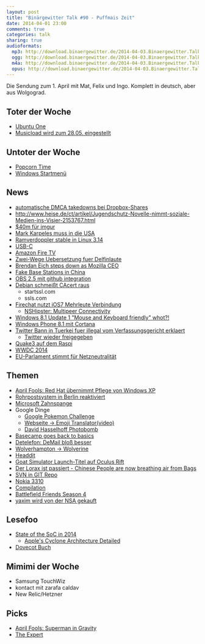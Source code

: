 ```yaml
---
layout: post
title: "Binärgewitter Talk #90 - Puffmais Zeit"
date: 2014-04-01 23:00
comments: true
categories: talk
sharing: true
audioformats:
  mp3: http://download.binaergewitter.de/2014-04-03.Binaergewitter.Talk.90.mp3
  ogg: http://download.binaergewitter.de/2014-04-03.Binaergewitter.Talk.90.ogg
  m4a: http://download.binaergewitter.de/2014-04-03.Binaergewitter.Talk.90.m4a
  opus: http://download.binaergewitter.de/2014-04-03.Binaergewitter.Talk.90.opus
---
```

Die Sendung zum 1. April mit Mat, Felix und Ingo. Komplett in deutsch, aber aus Wolgograd.

## Toter der Woche
- [Ubuntu One]( http://techcrunch.com/2014/04/02/canonical-shuts-down-cloud-storage-service-ubuntu-one/?ncid=rss )
- [Musicload wird zum 28.05. eingestellt]( http://www.computerbase.de/2014-04/musicload-mai-eingestellt/ )

## Untoter der Woche
- [Popcorn Time]( http://techcrunch.com/2014/04/03/popcorn-time-has-a-new-home/?ncid=rss )
- [Windows Startmenü]( http://www.heise.de/newsticker/meldung/Windows-8-1-Die-Rueckkehr-des-Startmenues-2160955.html )

## News
- [automatische DMCA takedowns bei Dropbox-Shares]( http://arstechnica.com/tech-policy/2014/03/dropbox-clarifies-its-policy-on-reviewing-shared-files-for-dmca-issues/ )
- http://www.heise.de/ct/artikel/Jugendschutz-Novelle-nimmt-soziale-Medien-ins-Visier-2153767.html
- [$40m für imgur]( http://betabeat.com/2014/04/imgur-gets-40-million-investment-from-andreessen-horowitz/ )
- [Mark Karpeles muss in die USA]( http://arstechnica.com/tech-policy/2014/04/bankruptcy-judge-orders-mt-gox-ceo-to-answer-questions-in-us-by-april-17/ )
- [Ramverdoppler stable in Linux 3.14]( http://kernelnewbies.org/Linux_3.14 )
- [USB-C]( http://arstechnica.com/gadgets/2014/04/usb-if-posts-first-photos-of-new-reversible-type-c-connector/ )
- [Amazon Fire TV]( http://www.cnet.de/88128362/amazon-stellt-settop-box-amazon-fire-tv-vor/ )
- [Zwei-Wege Uebersetzung fuer Delfinlaute]( http://www.gulli.com/news/23621-forscher-kurz-vor-zwei-wege-uebersetzung-von-delfin-lauten-2014-03-31 )
- [Brendan Eich steps down as Mozilla CEO]( https://blog.mozilla.org/blog/2014/04/03/brendan-eich-steps-down-as-mozilla-ceo/ )
- [Fake Base Stations in China]( http://www.ibtimes.co.uk/china-arrests-1500-people-sending-spam-text-messages-fake-mobile-base-stations-1442099 )
- [OBS 2.5 mit github integration](http://www.pro-linux.de/news/1/20939/open-build-service-25-erschienen.html )
- [Debian schmeißt CAcert raus](http://www.heise.de/open/meldung/Debian-verzichtet-auf-SSL-Root-Zertifikate-von-CAcert-2153353.html )
    * startssl.com
    * ssls.com
- [Firechat nutzt iOS7 Mehrleute Verbindung]( http://www.wired.com/2014/03/apple-multipeer-connectivity/ )
    * [NSHipster: Multipeer Connectivity]( http://nshipster.com/multipeer-connectivity/ )
- [Windows 8.1 Update 1 "Mouse and Keyboard friendly" whot?!]( http://arstechnica.com/gadgets/2014/04/mouse-and-keyboard-friendly-windows-8-1-update-arrives-april-8/ )
- [Windows Phone 8.1 mit Cortana]( http://arstechnica.com/information-technology/2014/04/microsoft-announces-windows-phone-8-1-with-cortana-coming-in-april/ )
- [Twitter Bann in Tuerkei fuer illegal vom Verfassungsgericht erklaert]( http://www.gulli.com/news/23638-tuerkei-verfassungsgericht-erklaert-twitter-sperre-fuer-illegal-2014-04-02 )
    * [Twitter wieder freigegeben]( http://www.faz.net/aktuell/politik/tuerkei-hebt-twitter-verbot-auf-12878712.html )
- [Quake3 auf dem Raspi]( http://www.raspberrypi.org/archives/6561 )
- [WWDC 2014]( https://developer.apple.com/wwdc/ )
- [EU-Parlament stimmt für Netzneutralität]( https://netzpolitik.org/2014/eu-parlament-stimmt-fuer-netzneutralitaet/ )

## Themen
- [April Fools: Red Hat übernimmt Pflege von Windows XP]( http://www.pro-linux.de/news/1/20940/red-hat-uebernimmt-die-pflege-von-windows-xp.html )
- [Rohrpostsystem in Berlin reaktiviert]( http://www.golem.de/news/nsa-skandal-rohrpostsystem-in-berlin-wird-reaktiviert-1404-105464.html )
- [Microsoft Zahnspange]( http://blogs.technet.com/b/microsoft_presse/archive/2014/04/01/microsoft-pr-228-sentiert-betaversion-von-microsoft-braces.aspx )
- Google Dinge
  * [Google Pokemon Challenge]( )
  * [Webseite -> Emoji Translator(video)]( https://www.youtube.com/watch?v=G3NXNnoGr3Y )
  * [David Hasselhoff Photobomb]( http://googleblog.blogspot.de/2014/03/introducing-auto-awesome-photobombs.html )
- [Basecamp goes back to basics]( http://signalvnoise.com/posts/3731-basecamp-goes-back-to-basics )
- [Detelefon: DeMail bloß besser](http://www.detelefon.de/ )
- [Wolverhampton -> Wolverine]( https://twitter.com/MrCompaneros/statuses/450880395597578240 )
- [Headdit]( http://www.redditblog.com/2014/03/headdit-revolutionary-new-way-to-browse.html )
- [Goat Simulator Launch-Titel auf Oculus Rift]( http://www.gamestar.de/hardware/tft-monitore/oculus-rift/facebook_uebernimmt_goat_simulator,584,3034286.html )
- [Der Lorax ist passiert - Chinese People are now breathing air from Bags]( https://news.vice.com/articles/chinese-people-are-now-breathing-clean-air-out-of-bags?trk_source=homepage-in-the-news )
- [SVN in GIT Repo]( https://issues.apache.org/jira/browse/INFRA-7524 )
- [Nokia 3310]( http://conversations.nokia.com/2014/04/01/nokia-3310-gets-41-megapixel-windows-phone-makeover/ )
- [Compilation]( http://www.theguardian.com/media/2014/apr/01/april-fools-jokes-2014-best-web )
- [Battlefield Friends Season 4]( https://www.youtube.com/watch?v=F1G9MXE-Fw4 )
- [yaxim wird von der NSA gekauft](http://yaxim.org/blog/2014/04/01/yaxim-welcomes-its-new-overlords/ )

## Lesefoo
- [State of the SoC in 2014]( http://arstechnica.com/gadgets/2014/03/faster-cheaper-smaller-the-state-of-the-system-on-a-chip-in-2014/#p3 )
    * [Apple's Cyclone Architecture Detailed]( http://www.anandtech.com/show/7910/apples-cyclone-microarchitecture-detailed )
- [Dovecot Buch]( http://www.amazon.de/dp/B00IR78JB0/?tag=trektrip )

## Mimimi der Woche
- Samsung TouchWiz
- kontact mit zarafa caldav
- New Relic/Hetzner

## Picks

- [April Fools: Superman in Gravity]( https://www.youtube.com/watch?v=Gw79smKZB9E&noredirect=1 )
- [The Expert]( https://www.youtube.com/watch?v=BKorP55Aqvg )
